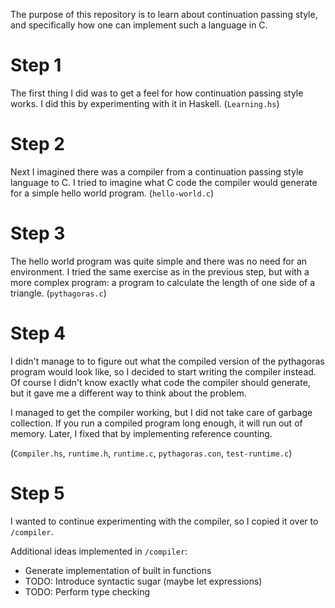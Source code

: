 The purpose of this repository is to learn about continuation passing style,
and specifically how one can implement such a language in C.

# Step 1

The first thing I did was to get a feel for how continuation passing style
works. I did this by experimenting with it in Haskell. (`Learning.hs`)

# Step 2

Next I imagined there was a compiler from a continuation passing style language
to C. I tried to imagine what C code the compiler would generate for a simple
hello world program. (`hello-world.c`)

# Step 3

The hello world program was quite simple and there was no need for an
environment. I tried the same exercise as in the previous step, but with a more
complex program: a program to calculate the length of one side of a triangle.
(`pythagoras.c`)

# Step 4

I didn't manage to to figure out what the compiled version of the pythagoras
program would look like, so I decided to start writing the compiler instead. Of
course I didn't know exactly what code the compiler should generate, but it
gave me a different way to think about the problem.

I managed to get the compiler working, but I did not take care of garbage
collection. If you run a compiled program long enough, it will run out of
memory. Later, I fixed that by implementing reference counting.

(`Compiler.hs`, `runtime.h`, `runtime.c`, `pythagoras.con`, `test-runtime.c`)

# Step 5

I wanted to continue experimenting with the compiler, so I copied it over to
`/compiler`.

Additional ideas implemented in `/compiler`:

* Generate implementation of built in functions
* TODO: Introduce syntactic sugar (maybe let expressions)
* TODO: Perform type checking
